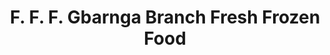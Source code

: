 ---
title: "F. F. F. Gbarnga Branch Fresh Frozen Food"
url: /gbarnga/f-f-f-gbarnga-branch-fresh-frozen-food/
shop: Tiefkühl
---